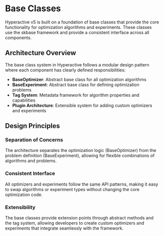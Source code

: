 # Base Classes

Hyperactive v5 is built on a foundation of base classes that provide the core functionality for optimization algorithms and experiments. These classes use the skbase framework and provide a consistent interface across all components.

## Architecture Overview

The base class system in Hyperactive follows a modular design pattern where each component has clearly defined responsibilities:

- **BaseOptimizer**: Abstract base class for all optimization algorithms
- **BaseExperiment**: Abstract base class for defining optimization problems
- **Tag System**: Metadata framework for algorithm properties and capabilities
- **Plugin Architecture**: Extensible system for adding custom optimizers and experiments

## Design Principles

### Separation of Concerns
The architecture separates the optimization logic (BaseOptimizer) from the problem definition (BaseExperiment), allowing for flexible combinations of algorithms and problems.

### Consistent Interface
All optimizers and experiments follow the same API patterns, making it easy to swap algorithms or experiment types without changing the core optimization code.

### Extensibility
The base classes provide extension points through abstract methods and the tag system, allowing developers to create custom optimizers and experiments that integrate seamlessly with the framework.

